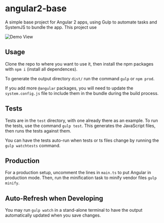 # angular2-base

A simple base project for Angular 2 apps, using Gulp to automate tasks and SystemJS to bundle the app.
This project use

![Demo View](./docs/demo.png)

## Usage

Clone the repo to where you want to use it, then install the npm packages with `npm i` (install all dependences).

To generate the output directory `dist/` run the command `gulp` or `npm prod`.

If you add more `@angular` packages, you will need to update the `system.config.js` file to include them in the bundle during the build process.

## Tests

Tests are in the `test` directory, with one already there as an example. To run the tests, use the command `gulp test`. This generates the JavaScript files, then runs the tests against them.

You can have the tests auto-run when tests or ts files change by running the `gulp watchtests` command.

## Production

For a production setup, uncomment the lines in `main.ts` to put Angular in production mode. Then, run the minification task to minify vendor files `gulp minify`.

## Auto-Refresh when Developing

You may run `gulp watch` in a stand-alone terminal to have the output automatically updated when you save changes.
